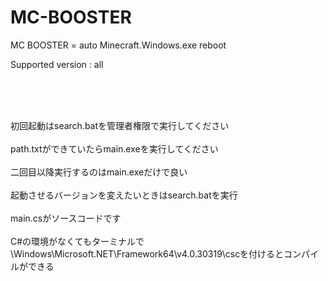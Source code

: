 # MC-BOOSTER
MC BOOSTER = auto Minecraft.Windows.exe reboot
<p>Supported version : all</p>
<br></br>

<p>
  <br>初回起動はsearch.batを管理者権限で実行してください</br>
  <br>path.txtができていたらmain.exeを実行してください</br>
  <br>二回目以降実行するのはmain.exeだけで良い</br>
  <br>起動させるバージョンを変えたいときはsearch.batを実行</br>
  <br>main.csがソースコードです</br>
  <br>C#の環境がなくてもターミナルで\Windows\Microsoft.NET\Framework64\v4.0.30319\cscを付けるとコンパイルができる</br>
</p>
